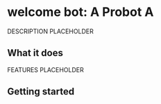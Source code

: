 # welcome bot: A Probot A

DESCRIPTION PLACEHOLDER

## What it does

FEATURES PLACEHOLDER

## Getting started


